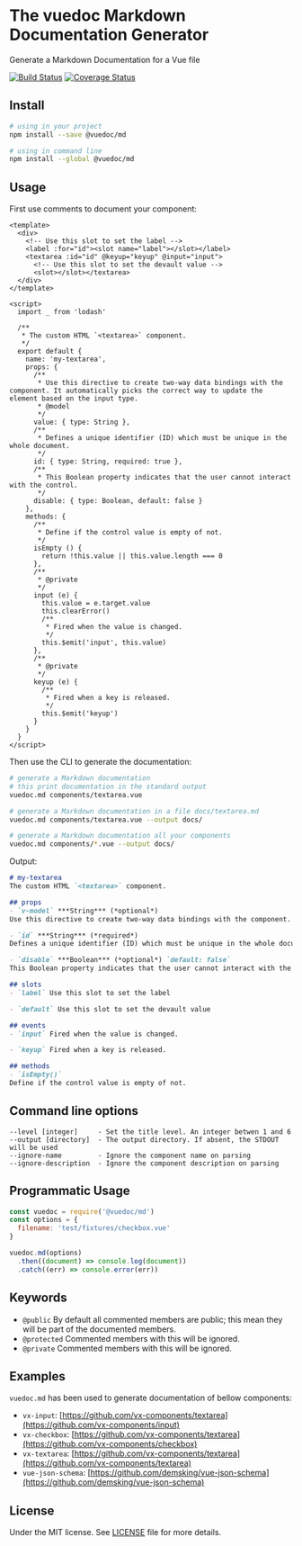 # The vuedoc Markdown Documentation Generator
Generate a Markdown Documentation for a Vue file

[![Build Status](https://travis-ci.org/vuedoc/md.svg?branch=master)](https://travis-ci.org/vuedoc/md) [![Coverage Status](https://coveralls.io/repos/github/vuedoc/md/badge.svg?branch=master)](https://coveralls.io/github/vuedoc/md?branch=master)

## Install
```sh
# using in your project
npm install --save @vuedoc/md

# using in command line
npm install --global @vuedoc/md
```

## Usage

First use comments to document your component:

```vue
<template>
  <div>
    <!-- Use this slot to set the label -->
    <label :for="id"><slot name="label"></slot></label>
    <textarea :id="id" @keyup="keyup" @input="input">
      <!-- Use this slot to set the devault value -->
      <slot></slot></textarea>
  </div>
</template>

<script>
  import _ from 'lodash'

  /**
   * The custom HTML `<textarea>` component.
   */
  export default {
    name: 'my-textarea',
    props: {
      /**
       * Use this directive to create two-way data bindings with the component. It automatically picks the correct way to update the element based on the input type.
       * @model
       */
      value: { type: String },
      /**
       * Defines a unique identifier (ID) which must be unique in the whole document.
       */
      id: { type: String, required: true },
      /**
       * This Boolean property indicates that the user cannot interact with the control.
       */
      disable: { type: Boolean, default: false }
    },
    methods: {
      /**
       * Define if the control value is empty of not.
       */
      isEmpty () {
        return !this.value || this.value.length === 0
      },
      /**
       * @private
       */
      input (e) {
        this.value = e.target.value
        this.clearError()
        /**
         * Fired when the value is changed.
         */
        this.$emit('input', this.value)
      },
      /**
       * @private
       */
      keyup (e) {
        /**
         * Fired when a key is released.
         */
        this.$emit('keyup')
      }
    }
  }
</script>
```

Then use the CLI to generate the documentation:

```sh
# generate a Markdown documentation
# this print documentation in the standard output
vuedoc.md components/textarea.vue

# generate a Markdown documentation in a file docs/textarea.md
vuedoc.md components/textarea.vue --output docs/

# generate a Markdown documentation all your components
vuedoc.md components/*.vue --output docs/
```

Output:

```md
# my-textarea 
The custom HTML `<textarea>` component. 

## props 
- `v-model` ***String*** (*optional*) 
Use this directive to create two-way data bindings with the component. It automatically picks the correct way to update the element based on the input type. 

- `id` ***String*** (*required*) 
Defines a unique identifier (ID) which must be unique in the whole document. 

- `disable` ***Boolean*** (*optional*) `default: false` 
This Boolean property indicates that the user cannot interact with the control. 

## slots 
- `label` Use this slot to set the label 

- `default` Use this slot to set the devault value 

## events 
- `input` Fired when the value is changed. 

- `keyup` Fired when a key is released. 

## methods 
- `isEmpty()` 
Define if the control value is empty of not.
```

## Command line options
```
--level [integer]     - Set the title level. An integer betwen 1 and 6
--output [directory]  - The output directory. If absent, the STDOUT will be used
--ignore-name         - Ignore the component name on parsing
--ignore-description  - Ignore the component description on parsing
```

## Programmatic Usage
```js
const vuedoc = require('@vuedoc/md')
const options = {
  filename: 'test/fixtures/checkbox.vue'
}

vuedoc.md(options)
  .then((document) => console.log(document))
  .catch((err) => console.error(err))
```

## Keywords
- `@public` By default all commented members are public; this mean they will be part of the documented members.
- `@protected` Commented members with this will be ignored.
- `@private` Commented members with this will be ignored.


## Examples
`vuedoc.md` has been used to generate documentation of bellow components:
- `vx-input`: [https://github.com/vx-components/textarea](https://github.com/vx-components/input)
- `vx-checkbox`: [https://github.com/vx-components/textarea](https://github.com/vx-components/checkbox)
- `vx-textarea`: [https://github.com/vx-components/textarea](https://github.com/vx-components/textarea)
- `vue-json-schema`: [https://github.com/demsking/vue-json-schema](https://github.com/demsking/vue-json-schema)


## License
Under the MIT license. See [LICENSE](https://github.com/vuedoc/md/blob/master/LICENSE) file for more details.
